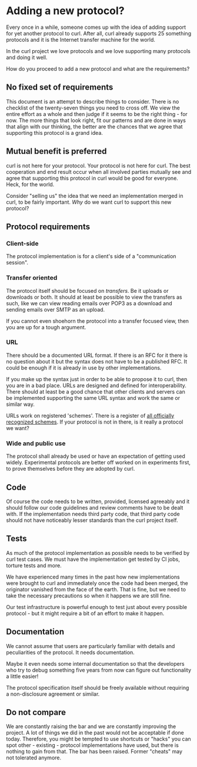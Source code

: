 # Adding a new protocol?

Every once in a while, someone comes up with the idea of adding support for yet
another protocol to curl. After all, curl already supports 25 something
protocols and it is the Internet transfer machine for the world.

In the curl project we love protocols and we love supporting many protocols
and doing it well.

How do you proceed to add a new protocol and what are the requirements?

## No fixed set of requirements

This document is an attempt to describe things to consider. There is no
checklist of the twenty-seven things you need to cross off. We view the entire
effort as a whole and then judge if it seems to be the right thing - for now.
The more things that look right, fit our patterns and are done in ways that
align with our thinking, the better are the chances that we agree that
supporting this protocol is a grand idea.

## Mutual benefit is preferred

curl is not here for your protocol. Your protocol is not here for curl. The
best cooperation and end result occur when all involved parties mutually see
and agree that supporting this protocol in curl would be good for everyone.
Heck, for the world.

Consider "selling us" the idea that we need an implementation merged in curl,
to be fairly important. *Why* do we want curl to support this new protocol?

## Protocol requirements

### Client-side

The protocol implementation is for a client's side of a "communication
session".

### Transfer oriented

The protocol itself should be focused on *transfers*. Be it uploads or
downloads or both. It should at least be possible to view the transfers as
such, like we can view reading emails over POP3 as a download and sending
emails over SMTP as an upload.

If you cannot even shoehorn the protocol into a transfer focused view, then
you are up for a tough argument.

### URL

There should be a documented URL format. If there is an RFC for it there is no
question about it but the syntax does not have to be a published RFC. It could
be enough if it is already in use by other implementations.

If you make up the syntax just in order to be able to propose it to curl, then
you are in a bad place. URLs are designed and defined for interoperability.
There should at least be a good chance that other clients and servers can be
implemented supporting the same URL syntax and work the same or similar way.

URLs work on registered 'schemes'. There is a register of [all officially
recognized
schemes](https://www.iana.org/assignments/uri-schemes/uri-schemes.xhtml). If
your protocol is not in there, is it really a protocol we want?

### Wide and public use

The protocol shall already be used or have an expectation of getting used
widely. Experimental protocols are better off worked on in experiments first,
to prove themselves before they are adopted by curl.

## Code

Of course the code needs to be written, provided, licensed agreeably and it
should follow our code guidelines and review comments have to be dealt with.
If the implementation needs third party code, that third party code should not
have noticeably lesser standards than the curl project itself.

## Tests

As much of the protocol implementation as possible needs to be verified by
curl test cases. We must have the implementation get tested by CI jobs,
torture tests and more.

We have experienced many times in the past how new implementations were brought
to curl and immediately once the code had been merged, the originator vanished
from the face of the earth. That is fine, but we need to take the necessary
precautions so when it happens we are still fine.

Our test infrastructure is powerful enough to test just about every possible
protocol - but it might require a bit of an effort to make it happen.

## Documentation

We cannot assume that users are particularly familiar with details and
peculiarities of the protocol. It needs documentation.

Maybe it even needs some internal documentation so that the developers who try
to debug something five years from now can figure out functionality a little
easier!

The protocol specification itself should be freely available without requiring
a non-disclosure agreement or similar.

## Do not compare

We are constantly raising the bar and we are constantly improving the project.
A lot of things we did in the past would not be acceptable if done today.
Therefore, you might be tempted to use shortcuts or "hacks" you can spot
other - existing - protocol implementations have used, but there is nothing to
gain from that. The bar has been raised. Former "cheats" may not tolerated
anymore.
